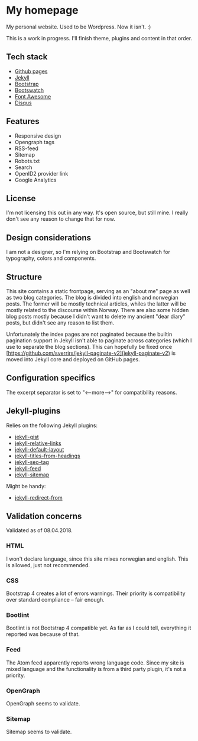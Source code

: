 # My homepage

My personal website. Used to be Wordpress. Now it isn't. :) 

This is a work in progress. I'll finish theme, plugins and content in that order.

## Tech stack

* [Github pages](https://help.github.com/categories/customizing-github-pages/)
* [Jekyll](https://jekyllrb.com/docs/home/)
* [Bootstrap](https://getbootstrap.com/docs/4.0/getting-started/introduction/)
* [Bootswatch](https://bootswatch.com)
* [Font Awesome](https://fontawesome.com)
* [Disqus](https://help.disqus.com/customer/portal/articles/1104788-web-integration)

## Features

* Responsive design
* Opengraph tags
* RSS-feed
* Sitemap
* Robots.txt
* Search
* OpenID2 provider link
* Google Analytics

## License

I'm not licensing this out in any way. It's open source, but still mine. I
really don't see any reason to change that for now.

## Design considerations

I am not a designer, so I'm relying on Bootstrap and Bootswatch for typography,
colors and components.

## Structure

This site contains a static frontpage, serving as an "about me" page as well as
two blog categories. The blog is divided into english and norwegian posts. The
former will be mostly technical articles, whiles the latter will be mostly
related to the discourse within Norway. There are also some hidden blog posts
mostly because I didn't want to delete my ancient "dear diary" posts, but didn't
see any reason to list them.

Unfortunately the index pages are not paginated because the builtin pagination
support in Jekyll isn't able to paginate across categories (which I use to
separate the blog sections). This can hopefully be fixed once
[https://github.com/sverrirs/jekyll-paginate-v2](jekyll-paginate-v2) is moved
into Jekyll core and deployed on GitHub pages.

## Configuration specifics

The excerpt separator is set to "&lt;--more--&gt;" for compatibility reasons.

## Jekyll-plugins

Relies on the following Jekyll plugins:
* [jekyll-gist](https://github.com/jekyll/jekyll-gist)
* [jekyll-relative-links](https://github.com/benbalter/jekyll-relative-links)
* [jekyll-default-layout](https://github.com/benbalter/jekyll-default-layout)
* [jekyll-titles-from-headings](https://github.com/benbalter/jekyll-titles-from-headings)
* [jekyll-seo-tag](https://github.com/jekyll/jekyll-seo-tag)
* [jekyll-feed](https://github.com/jekyll/jekyll-feed)
* [jekyll-sitemap](https://github.com/jekyll/jekyll-sitemap)

Might be handy:
* [jekyll-redirect-from](https://github.com/jekyll/jekyll-redirect-from)

## Validation concerns
Validated as of 08.04.2018.

### HTML

I won't declare language, since this site mixes norwegian and english. This is
allowed, just not recommended.

###  CSS

Bootstrap 4 creates a lot of errors warnings. Their priority is compatibility
over standard compliance – fair enough.

### Bootlint

Bootlint is not Bootstrap 4 compatible yet. As far as I could tell, everything
it reported was because of that.

### Feed

The Atom feed apparently reports wrong language code. Since my site is mixed
language and the functionality is from a third party plugin, it's not a
priority.

### OpenGraph

OpenGraph seems to validate.

### Sitemap

Sitemap seems to validate.


